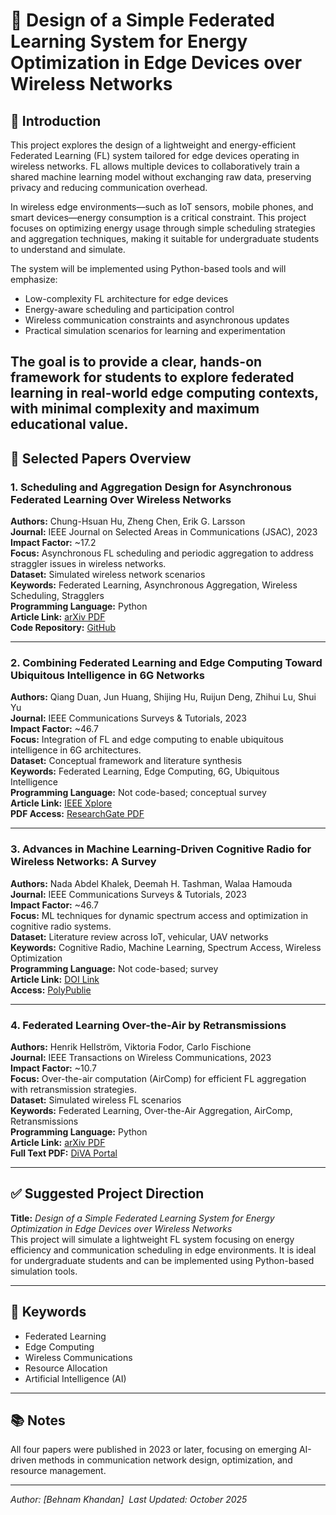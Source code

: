 # 📡 Design of a Simple Federated Learning System for Energy Optimization in Edge Devices over Wireless Networks

## 🧠 Introduction

This project explores the design of a lightweight and energy-efficient Federated Learning (FL) system tailored for edge devices operating in wireless networks. FL allows multiple devices to collaboratively train a shared machine learning model without exchanging raw data, preserving privacy and reducing communication overhead.

In wireless edge environments—such as IoT sensors, mobile phones, and smart devices—energy consumption is a critical constraint. This project focuses on optimizing energy usage through simple scheduling strategies and aggregation techniques, making it suitable for undergraduate students to understand and simulate.

The system will be implemented using Python-based tools and will emphasize:

- Low-complexity FL architecture for edge devices  
- Energy-aware scheduling and participation control  
- Wireless communication constraints and asynchronous updates  
- Practical simulation scenarios for learning and experimentation

The goal is to provide a clear, hands-on framework for students to explore federated learning in real-world edge computing contexts, with minimal complexity and maximum educational value.
---

## 📄 Selected Papers Overview

### 1. **Scheduling and Aggregation Design for Asynchronous Federated Learning Over Wireless Networks**  
**Authors:** Chung-Hsuan Hu, Zheng Chen, Erik G. Larsson  
**Journal:** IEEE Journal on Selected Areas in Communications (JSAC), 2023  
**Impact Factor:** ~17.2  
**Focus:** Asynchronous FL scheduling and periodic aggregation to address straggler issues in wireless networks.  
**Dataset:** Simulated wireless network scenarios  
**Keywords:** Federated Learning, Asynchronous Aggregation, Wireless Scheduling, Stragglers  
**Programming Language:** Python  
**Article Link:** [arXiv PDF](https://arxiv.org/abs/2212.07356)  
**Code Repository:** [GitHub](https://github.com/chuhu73/Scheduling-and-Aggregation-Design-for-Asynchronous-Federated-Learning-over-Wireless-Networks)

---

### 2. **Combining Federated Learning and Edge Computing Toward Ubiquitous Intelligence in 6G Networks**  
**Authors:** Qiang Duan, Jun Huang, Shijing Hu, Ruijun Deng, Zhihui Lu, Shui Yu  
**Journal:** IEEE Communications Surveys & Tutorials, 2023  
**Impact Factor:** ~46.7  
**Focus:** Integration of FL and edge computing to enable ubiquitous intelligence in 6G architectures.  
**Dataset:** Conceptual framework and literature synthesis  
**Keywords:** Federated Learning, Edge Computing, 6G, Ubiquitous Intelligence  
**Programming Language:** Not code-based; conceptual survey  
**Article Link:** [IEEE Xplore](https://ieeexplore.ieee.org/document/10258360)  
**PDF Access:** [ResearchGate PDF](https://www.researchgate.net/profile/Qiang-Duan/publication/374100488_Combining_Federated_Learning_and_Edge_Computing_Toward_Ubiquitous_Intelligence_in_6G_Network_Challenges_Recent_Advances_and_Future_Directions/links/65b12f086c7ad06ab42657b6/Combining-Federated-Learning-and-Edge-Computing-Toward-Ubiquitous-Intelligence-in-6G-Network-Challenges-Recent-Advances-and-Future-Directions.pdf)

---

### 3. **Advances in Machine Learning-Driven Cognitive Radio for Wireless Networks: A Survey**  
**Authors:** Nada Abdel Khalek, Deemah H. Tashman, Walaa Hamouda  
**Journal:** IEEE Communications Surveys & Tutorials, 2023  
**Impact Factor:** ~46.7  
**Focus:** ML techniques for dynamic spectrum access and optimization in cognitive radio systems.  
**Dataset:** Literature review across IoT, vehicular, UAV networks  
**Keywords:** Cognitive Radio, Machine Learning, Spectrum Access, Wireless Optimization  
**Programming Language:** Not code-based; survey  
**Article Link:** [DOI Link](https://doi.org/10.1109/comst.2023.3345796)  
**Access:** [PolyPublie](https://publications.polymtl.ca/57188/)

---

### 4. **Federated Learning Over-the-Air by Retransmissions**  
**Authors:** Henrik Hellström, Viktoria Fodor, Carlo Fischione  
**Journal:** IEEE Transactions on Wireless Communications, 2023  
**Impact Factor:** ~10.7  
**Focus:** Over-the-air computation (AirComp) for efficient FL aggregation with retransmission strategies.  
**Dataset:** Simulated wireless FL scenarios  
**Keywords:** Federated Learning, Over-the-Air Aggregation, AirComp, Retransmissions  
**Programming Language:** Python  
**Article Link:** [arXiv PDF](https://arxiv.org/abs/2111.10267)  
**Full Text PDF:** [DiVA Portal](https://www.diva-portal.org/smash/get/diva2:1692648/FULLTEXT01.pdf)

---

## ✅ Suggested Project Direction

**Title:** *Design of a Simple Federated Learning System for Energy Optimization in Edge Devices over Wireless Networks*  
This project will simulate a lightweight FL system focusing on energy efficiency and communication scheduling in edge environments. It is ideal for undergraduate students and can be implemented using Python-based simulation tools.

---
## 🔑 Keywords

- Federated Learning  
- Edge Computing  
- Wireless Communications  
- Resource Allocation  
- Artificial Intelligence (AI)  

---

## 📚 Notes

All four papers were published in 2023 or later, focusing on emerging AI-driven methods in communication network design, optimization, and resource management.

---

*Author: [Behnam Khandan]*  
*Last Updated: October 2025*

